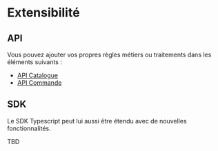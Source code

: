 # Extensibilité

## API

Vous pouvez ajouter vos propres règles métiers ou traitements dans les éléments suivants :

- [API Catalogue](api-catalogue.md)
- [API Commande](api-commande.md)

## SDK

Le SDK Typescript peut lui aussi être étendu avec de nouvelles fonctionnalités.

TBD
